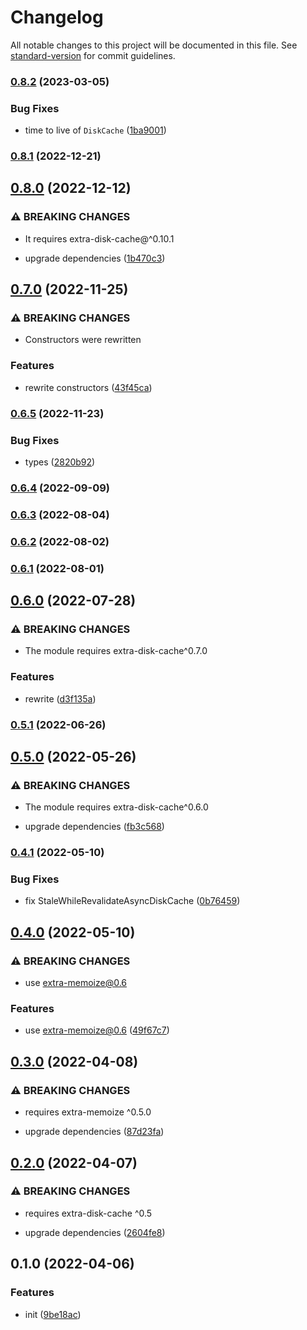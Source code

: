 # Changelog

All notable changes to this project will be documented in this file. See [standard-version](https://github.com/conventional-changelog/standard-version) for commit guidelines.

### [0.8.2](https://github.com/extra-memoize/extra-disk-cache/compare/v0.8.1...v0.8.2) (2023-03-05)


### Bug Fixes

* time to live of `DiskCache` ([1ba9001](https://github.com/extra-memoize/extra-disk-cache/commit/1ba900178497744d3450611da84757dc401dcd43))

### [0.8.1](https://github.com/extra-memoize/extra-disk-cache/compare/v0.8.0...v0.8.1) (2022-12-21)

## [0.8.0](https://github.com/extra-memoize/extra-disk-cache/compare/v0.7.0...v0.8.0) (2022-12-12)


### ⚠ BREAKING CHANGES

* It requires extra-disk-cache@^0.10.1

* upgrade dependencies ([1b470c3](https://github.com/extra-memoize/extra-disk-cache/commit/1b470c350609810e5d38881eab8e0dc944a8b175))

## [0.7.0](https://github.com/extra-memoize/extra-disk-cache/compare/v0.6.5...v0.7.0) (2022-11-25)


### ⚠ BREAKING CHANGES

* Constructors were rewritten

### Features

* rewrite constructors ([43f45ca](https://github.com/extra-memoize/extra-disk-cache/commit/43f45ca7c752c078e0598b26036a20386d85ffa5))

### [0.6.5](https://github.com/extra-memoize/extra-disk-cache/compare/v0.6.4...v0.6.5) (2022-11-23)


### Bug Fixes

* types ([2820b92](https://github.com/extra-memoize/extra-disk-cache/commit/2820b929965d481a4ec3fe1a2e8c775b832b4038))

### [0.6.4](https://github.com/extra-memoize/extra-disk-cache/compare/v0.6.3...v0.6.4) (2022-09-09)

### [0.6.3](https://github.com/extra-memoize/extra-disk-cache/compare/v0.6.2...v0.6.3) (2022-08-04)

### [0.6.2](https://github.com/extra-memoize/extra-disk-cache/compare/v0.6.1...v0.6.2) (2022-08-02)

### [0.6.1](https://github.com/extra-memoize/extra-disk-cache/compare/v0.6.0...v0.6.1) (2022-08-01)

## [0.6.0](https://github.com/extra-memoize/extra-disk-cache/compare/v0.5.1...v0.6.0) (2022-07-28)


### ⚠ BREAKING CHANGES

* The module requires extra-disk-cache^0.7.0

### Features

* rewrite ([d3f135a](https://github.com/extra-memoize/extra-disk-cache/commit/d3f135a868e1c0d98c45e86a02202e4eb7c33347))

### [0.5.1](https://github.com/extra-memoize/extra-disk-cache/compare/v0.5.0...v0.5.1) (2022-06-26)

## [0.5.0](https://github.com/extra-memoize/extra-disk-cache/compare/v0.4.1...v0.5.0) (2022-05-26)


### ⚠ BREAKING CHANGES

* The module requires extra-disk-cache^0.6.0

* upgrade dependencies ([fb3c568](https://github.com/extra-memoize/extra-disk-cache/commit/fb3c568743412a0fb7a0e41e8d0d93e63750856f))

### [0.4.1](https://github.com/extra-memoize/extra-disk-cache/compare/v0.4.0...v0.4.1) (2022-05-10)


### Bug Fixes

* fix StaleWhileRevalidateAsyncDiskCache ([0b76459](https://github.com/extra-memoize/extra-disk-cache/commit/0b764595a61a94a105e1e19005bec998f48dd9c5))

## [0.4.0](https://github.com/extra-memoize/extra-disk-cache/compare/v0.3.0...v0.4.0) (2022-05-10)


### ⚠ BREAKING CHANGES

* use extra-memoize@0.6

### Features

* use extra-memoize@0.6 ([49f67c7](https://github.com/extra-memoize/extra-disk-cache/commit/49f67c78fdf1d8a4a2f2c95e18b3cae41fe4b53d))

## [0.3.0](https://github.com/extra-memoize/extra-disk-cache/compare/v0.2.0...v0.3.0) (2022-04-08)


### ⚠ BREAKING CHANGES

* requires extra-memoize ^0.5.0

* upgrade dependencies ([87d23fa](https://github.com/extra-memoize/extra-disk-cache/commit/87d23fac5d870663ead7b488da2f6b3572b05661))

## [0.2.0](https://github.com/extra-memoize/extra-disk-cache/compare/v0.1.0...v0.2.0) (2022-04-07)


### ⚠ BREAKING CHANGES

* requires extra-disk-cache ^0.5

* upgrade dependencies ([2604fe8](https://github.com/extra-memoize/extra-disk-cache/commit/2604fe8c64784e2a21f58de8bc67d769edf367d5))

## 0.1.0 (2022-04-06)


### Features

* init ([9be18ac](https://github.com/extra-memoize/extra-disk-cache/commit/9be18ac88cc47a4ebea54ec31909e000457f1253))
